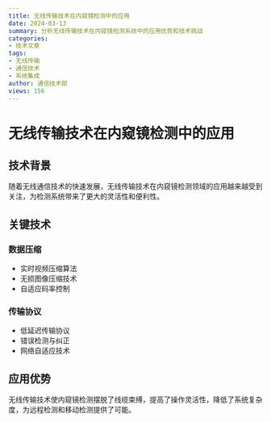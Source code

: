 ```yaml
---
title: 无线传输技术在内窥镜检测中的应用
date: 2024-03-13
summary: 分析无线传输技术在内窥镜检测系统中的应用优势和技术挑战
categories:
- 技术文章
tags:
- 无线传输
- 通信技术
- 系统集成
author: 通信技术部
views: 156
---
```


# 无线传输技术在内窥镜检测中的应用

## 技术背景

随着无线通信技术的快速发展，无线传输技术在内窥镜检测领域的应用越来越受到关注，为检测系统带来了更大的灵活性和便利性。

## 关键技术

### 数据压缩
- 实时视频压缩算法
- 无损图像压缩技术
- 自适应码率控制

### 传输协议
- 低延迟传输协议
- 错误检测与纠正
- 网络自适应技术

## 应用优势

无线传输技术使内窥镜检测摆脱了线缆束缚，提高了操作灵活性，降低了系统复杂度，为远程检测和移动检测提供了可能。
